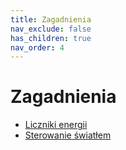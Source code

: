 ```yaml
---
title: Zagadnienia
nav_exclude: false
has_children: true
nav_order: 4
---
```


# Zagadnienia
* [Liczniki energii](Liczniki-energii)
* [Sterowanie światłem](Sterowanie-swiatlem)
